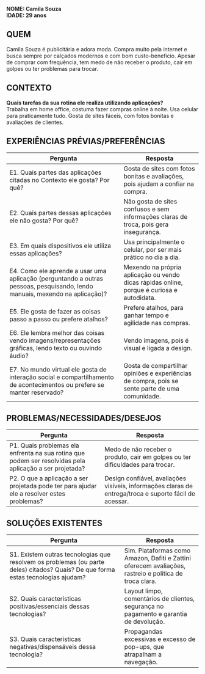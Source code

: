 **NOME: Camila Souza**  
**IDADE:  29 anos**
## QUEM
Camila Souza é publicitária e adora moda. Compra muito pela internet e busca sempre por calçados modernos e com bom custo-benefício. Apesar de comprar com frequência, tem medo de não receber o produto, cair em golpes ou ter problemas para trocar.

## CONTEXTO
**Quais tarefas da sua rotina ele realiza utilizando aplicações?**  
Trabalha em home office, costuma fazer compras online à noite. Usa celular para praticamente tudo. Gosta de sites fáceis, com fotos bonitas e avaliações de clientes.

## EXPERIÊNCIAS PRÉVIAS/PREFERÊNCIAS
| Pergunta | Resposta |
| -------- | -------- |
| E1. Quais partes das aplicações citadas no Contexto ele gosta? Por quê?| Gosta de sites com fotos bonitas e avaliações, pois ajudam a confiar na compra.|
| E2. Quais partes dessas aplicações ele não gosta? Por quê?|Não gosta de sites confusos e sem informações claras de troca, pois gera insegurança.     |
| E3. Em quais dispositivos ele utiliza essas aplicações?| Usa principalmente o celular, por ser mais prático no dia a dia. |
| E4. Como ele aprende a usar uma aplicação (perguntando a outras pessoas, pesquisando, lendo manuais, mexendo na aplicação)?|Mexendo na própria aplicação ou vendo dicas rápidas online, porque é curiosa e autodidata.  |
| E5. Ele gosta de fazer as coisas passo a passo ou prefere atalhos?| Prefere atalhos, para ganhar tempo e agilidade nas compras.   |
| E6. Ele lembra melhor das coisas vendo imagens/representações gráficas, lendo texto ou ouvindo áudio?|Vendo imagens, pois é visual e ligada a design. |
| E7. No mundo virtual ele gosta de interação social e compartilhamento de acontecimentos ou prefere se manter reservado?|Gosta de compartilhar opiniões e experiências de compra, pois se sente parte de uma comunidade.|

## PROBLEMAS/NECESSIDADES/DESEJOS
| Pergunta | Resposta |
| -------- | -------- |
| P1. Quais problemas ela enfrenta na sua rotina que podem ser resolvidas pela aplicação a ser projetada?|Medo de não receber o produto, cair em golpes ou ter dificuldades para trocar. |
| P2. O que a aplicação a ser projetada pode ter para ajudar ele a resolver estes problemas?|Design confiável, avaliações visíveis, informações claras de entrega/troca e suporte fácil de acessar. |

## SOLUÇÕES EXISTENTES
| Pergunta | Resposta |
| -------- | -------- |
| S1. Existem outras tecnologias que resolvem os problemas (ou parte deles) citados? Quais? De que forma estas tecnologias ajudam?|Sim. Plataformas como Amazon, Dafiti e Zattini oferecem avaliações, rastreio e política de troca clara. |
| S2. Quais características positivas/essenciais dessas tecnologias?|Layout limpo, comentários de clientes, segurança no pagamento e garantia de devolução. |
| S3. Quais características negativas/dispensáveis dessa tecnologia?|Propagandas excessivas e excesso de pop-ups, que atrapalham a navegação.     |
